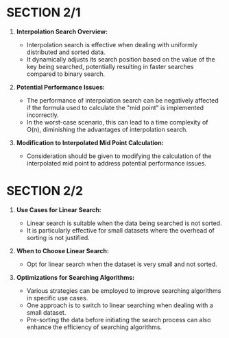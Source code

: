 # SECTION 2/1

1. **Interpolation Search Overview:**
   - Interpolation search is effective when dealing with uniformly distributed and sorted data.
   - It dynamically adjusts its search position based on the value of the key being searched, potentially resulting in faster searches compared to binary search.
   
2. **Potential Performance Issues:**
   - The performance of interpolation search can be negatively affected if the formula used to calculate the "mid point" is implemented incorrectly.
   - In the worst-case scenario, this can lead to a time complexity of O(n), diminishing the advantages of interpolation search.
   
3. **Modification to Interpolated Mid Point Calculation:**
   - Consideration should be given to modifying the calculation of the interpolated mid point to address potential performance issues.

# SECTION 2/2

1. **Use Cases for Linear Search:**
   - Linear search is suitable when the data being searched is not sorted.
   - It is particularly effective for small datasets where the overhead of sorting is not justified.
   
2. **When to Choose Linear Search:**
   - Opt for linear search when the dataset is very small and not sorted.
   
3. **Optimizations for Searching Algorithms:**
   - Various strategies can be employed to improve searching algorithms in specific use cases.
   - One approach is to switch to linear searching when dealing with a small dataset.
   - Pre-sorting the data before initiating the search process can also enhance the efficiency of searching algorithms.